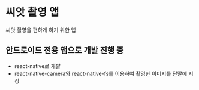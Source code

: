 # 씨앗 촬영 앱

씨앗 촬영을 편하게 하기 위한 앱

## 안드로이드 전용 앱으로 개발 진행 중

* react-native로 개발
* react-native-camera와 react-native-fs를 이용하여 촬영한 이미지를 단말에 저장

